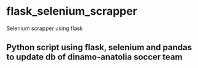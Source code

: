 # flask_selenium_scrapper
Selenium scrapper using flask

## Python script using flask, selenium and pandas to update db of dinamo-anatolia soccer team
